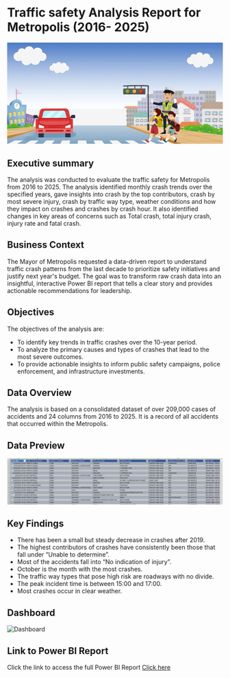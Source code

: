 # Traffic safety Analysis Report for Metropolis (2016- 2025)
![traffic-header](traffic-header.jpg)

## Executive summary
The analysis was conducted to evaluate the traffic safety for Metropolis from 2016 to 2025. The analysis identified monthly crash trends over the specified years, gave insights into crash by the top contributors, crash by most severe injury, crash by traffic way type, weather conditions and how they impact on crashes and crashes by crash hour. It also identified changes in key areas of concerns such as Total crash, total injury crash, injury rate and fatal crash.

## Business Context
The Mayor of Metropolis requested a data-driven report to understand traffic crash patterns from the last decade to prioritize safety initiatives and justify next year's budget. The goal was to transform raw crash data into an insightful, interactive Power BI report that tells a clear story and provides actionable recommendations for leadership.

## Objectives
The objectives of the analysis are:
- To identify key trends in traffic crashes over the 10-year period.
- To analyze the primary causes and types of crashes that lead to the most severe outcomes.
- To provide actionable insights to inform public safety campaigns, police enforcement, and infrastructure investments.

## Data Overview
The analysis is based on a consolidated dataset of over 209,000 cases of accidents and 24  columns from 2016 to 2025. It is a record of all accidents that occurred within the Metropolis.

## Data Preview
![data preview](data-overview.png)

## Key Findings
- There has been a small but steady decrease in crashes after 2019.
- The highest contributors of crashes have consistently been those that fall under “Unable to determine”.
- Most of the accidents fall into “No indication of injury”.
- October is the month with the most crashes.
- The traffic way types that pose high risk are roadways with no divide.
- The peak incident time is between 15:00 and 17:00.
- Most crashes occur in clear weather.

## Dashboard
![Dashboard](dashoard.png)

## Link to Power BI Report
Click the link to access the full Power BI Report [Click here](https://app.powerbi.com/view?r=eyJrIjoiZjEzYzYzZDAtYjVhMS00YjE1LThkYzItMDQwMmEzYjMzMmI5IiwidCI6IjA3MDQxNTMxLWM0YjgtNGM0MS05Y2RlLWNmNjQ2MzViYjkwYyJ9 )

















